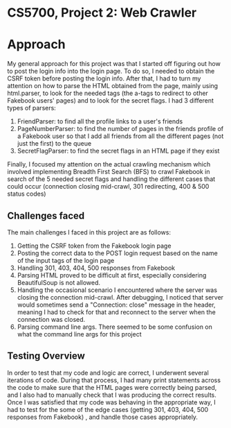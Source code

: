 ﻿# CS5700, Project 2: Web Crawler
# Approach 

My general approach for this project was that I started off figuring out how to post the login info into the login page. To do so, I needed to obtain the CSRF token before posting the login info. After that, I had to turn my attention on how to parse the HTML obtained from the page, mainly using html.parser, to look for the needed tags (the a-tags to redirect to other Fakebook users' pages) and to look for the secret flags. I had 3 different types of parsers: 
1. FriendParser: to find all the profile links to a user's friends
2. PageNumberParser: to find the number of pages in the friends profile of a Fakebook user so that I add all friends from all the different pages (not just the first) to the queue
3. SecretFlagParser: to find the secret flags in an HTML page if they exist

Finally, I focused my attention on the actual crawling mechanism which involved implementing Breadth First Search (BFS) to crawl Fakebook in search of the 5 needed secret flags and handling the different cases that could occur (connection closing mid-crawl, 301 redirecting, 400 & 500 status codes)

## Challenges faced
The main challenges I faced in this project are as follows: 
1. Getting the CSRF token from the Fakebook login page
2. Posting the correct data to the POST login request based on the name of the input tags of the login page
3. Handling 301, 403, 404, 500 responses from Fakebook
4. Parsing HTML proved to be difficult at first, especially considering BeautifulSoup is not allowed.
5. Handling the occasional scenario I encountered where the server was closing the connection mid-crawl. After debugging, I noticed that server would sometimes send a "Connection: close" message in the header, meaning I had to check for that and reconnect to the server when the connection was closed.
6. Parsing command line args. There seemed to be some confusion on what the command line args for this project 
## Testing Overview 
In order to test that my code and logic are correct, I underwent several iterations of code. During that process, I had many print statements across the code to make sure that the HTML pages were correctly being parsed, and I also had to manually check that I was producing the correct results. Once I was satisfied that my code was behaving in the appropriate way, I had to test for the some of the edge cases (getting 301, 403, 404, 500 responses from Fakebook) , and handle those cases appropriately.